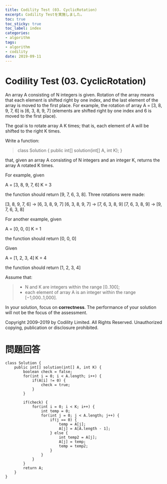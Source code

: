 ```yaml
---
title: Codility Test (03. CyclicRotation)
excerpt: Codility Testを実施しました。
toc: true
toc_sticky: true
toc_label: index
categories:
- algorithm
tags:
- algorithm
- codility
date: 2019-09-11
---
```

# Codility Test (03. CyclicRotation)

An array A consisting of N integers is given. Rotation of the array means that each element is shifted right by one index, and the last element of the array is moved to the first place. For example, the rotation of array A = [3, 8, 9, 7, 6] is [6, 3, 8, 9, 7] (elements are shifted right by one index and 6 is moved to the first place).

The goal is to rotate array A K times; that is, each element of A will be shifted to the right K times.

Write a function:

> class Solution { public int[] solution(int[] A, int K); }

that, given an array A consisting of N integers and an integer K, returns the array A rotated K times.

For example, given

A = [3, 8, 9, 7, 6] K = 3

the function should return [9, 7, 6, 3, 8]. Three rotations were made:

[3, 8, 9, 7, 6] -> [6, 3, 8, 9, 7] [6, 3, 8, 9, 7] -> [7, 6, 3, 8, 9] [7, 6, 3, 8, 9] -> [9, 7, 6, 3, 8]

For another example, given

A = [0, 0, 0] K = 1

the function should return [0, 0, 0]

Given

A = [1, 2, 3, 4] K = 4

the function should return [1, 2, 3, 4]

Assume that:

> -   N and K are integers within the range [0..100];
> -   each element of array A is an integer within the range [−1,000..1,000].

In your solution, focus on  ****correctness****. The performance of your solution will not be the focus of the assessment.

Copyright 2009–2019 by Codility Limited. All Rights Reserved. Unauthorized copying, publication or disclosure prohibited.

# 問題回答
````
class Solution {
    public int[] solution(int[] A, int K) {
        boolean check = false;
        for(int i = 0; i < A.length; i++) {
            if(A[i] != 0) {
                check = true;
            }
        }
        
        if(check) {
            for(int i = 0; i < K; i++) {
                int temp = 0;
                for(int j = 0; j < A.length; j++) {
                    if(j == 0) {
                        temp = A[j];
                        A[j] = A[A.length - 1];
                    } else {
                        int temp2 = A[j];
                        A[j] = temp;
                        temp = temp2;
                    }
                }
            }
        }
        return A;
    }
}
````
